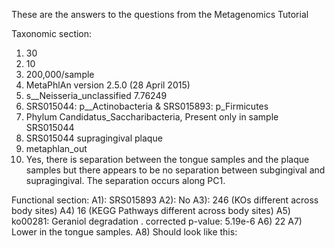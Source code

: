 These are the answers to the questions from the Metagenomics Tutorial

Taxonomic section:
1. 30
1. 10
1. 200,000/sample
1. MetaPhlAn version 2.5.0 (28 April 2015)
1. s__Neisseria_unclassified	7.76249
1. SRS015044: p__Actinobacteria & SRS015893: p_Firmicutes
1. Phylum Candidatus_Saccharibacteria, Present only in sample SRS015044
1. SRS015044 supragingival plaque
1. metaphlan_out
1. Yes, there is separation between the tongue samples and the plaque samples but there appears to be no separation between subgingival and supragingival. The separation occurs along PC1.

Functional section:
A1): SRS015893
A2): No
A3): 246 (KOs different across body sites)
A4) 16 (KEGG Pathways different across body sites)
A5) ko00281: Geraniol degradation . corrected p-value: 5.19e-6
A6) 22
A7) Lower in the tongue samples.
A8) Should look like this: